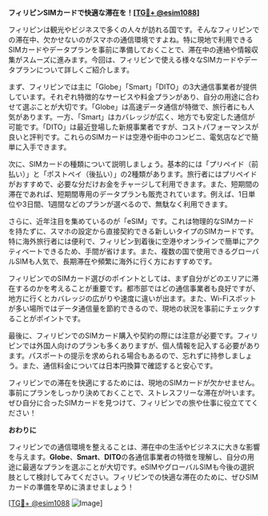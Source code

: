 **フィリピンSIMカードで快適な滞在を！[[TG💪+ @esim1088](https://t.me/s/esim1088)]**

フィリピンは観光やビジネスで多くの人々が訪れる国です。そんなフィリピンでの滞在中、欠かせないのがスマホの通信環境ですよね。特に現地で利用できるSIMカードやデータプランを事前に準備しておくことで、滞在中の連絡や情報収集がスムーズに進みます。今回は、フィリピンで使える様々なSIMカードやデータプランについて詳しくご紹介します。

まず、フィリピンでは主に「Globe」「Smart」「DITO」の3大通信事業者が提供しています。それぞれ特徴的なサービスや料金プランがあり、自分の用途に合わせて選ぶことが大切です。「Globe」は高速データ通信が特徴で、旅行者にも人気があります。一方、「Smart」はカバレッジが広く、地方でも安定した通信が可能です。「DITO」は最近登場した新規事業者ですが、コストパフォーマンスが良いと評判です。これらのSIMカードは空港や街中のコンビニ、電気店などで簡単に入手できます。

次に、SIMカードの種類について説明しましょう。基本的には「プリペイド（前払い）」と「ポストペイ（後払い）」の2種類があります。旅行者にはプリペイドがおすすめで、必要な分だけお金をチャージして利用できます。また、短期間の滞在であれば、短期間専用のデータプランも販売されています。例えば、1日単位や3日間、1週間などのプランが選べるので、無駄なく利用できます。

さらに、近年注目を集めているのが「eSIM」です。これは物理的なSIMカードを持たずに、スマホの設定から直接契約できる新しいタイプのSIMカードです。特に海外旅行者には便利で、フィリピン到着後に空港やオンラインで簡単にアクティベートできるため、手間が省けます。また、複数の国で使用できるグローバルSIMも人気で、長期滞在や頻繁に海外に行く方におすすめです。

フィリピンでのSIMカード選びのポイントとしては、まず自分がどのエリアに滞在するのかを考えることが重要です。都市部ではどの通信事業者も良好ですが、地方に行くとカバレッジの広がりや速度に違いが出ます。また、Wi-Fiスポットが多い場所ではデータ通信量を節約できるので、現地の状況を事前にチェックすることがポイントです。

最後に、フィリピンでのSIMカード購入や契約の際には注意が必要です。フィリピンでは外国人向けのプランも多くありますが、個人情報を記入する必要があります。パスポートの提示を求められる場合もあるので、忘れずに持参しましょう。また、通信料金については日本円換算で確認すると安心です。

フィリピンでの滞在を快適にするためには、現地のSIMカードが欠かせません。事前にプランをしっかり決めておくことで、ストレスフリーな滞在が叶います。ぜひ自分に合ったSIMカードを見つけて、フィリピンでの旅や仕事に役立ててください！

**おわりに**

フィリピンでの通信環境を整えることは、滞在中の生活やビジネスに大きな影響を与えます。**Globe**、**Smart**、**DITO**の各通信事業者の特徴を理解し、自分の用途に最適なプランを選ぶことが大切です。eSIMやグローバルSIMも今後の選択肢として検討してみてください。フィリピンでの快適な滞在のために、ぜひSIMカードの準備を早めに済ませましょう！

[[TG💪+ @esim1088](https://t.me/s/esim1088) ![Image](https://i.postimg.cc/Y0z9fWf4/image.png)]